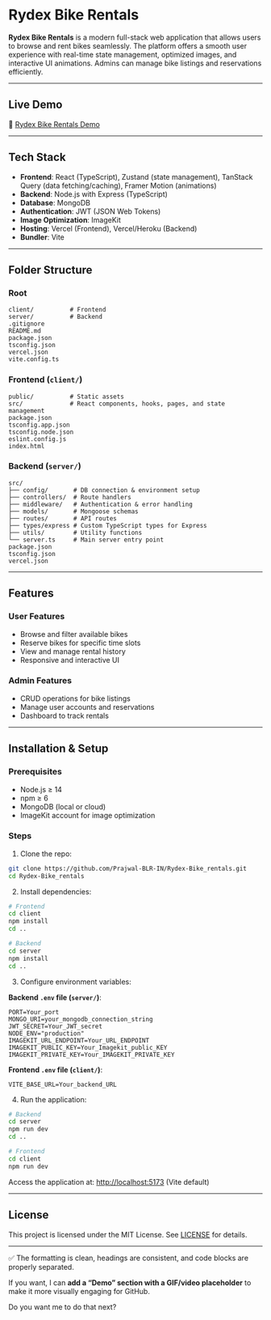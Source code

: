 # Rydex Bike Rentals

**Rydex Bike Rentals** is a modern full-stack web application that allows users to browse and rent bikes seamlessly. The platform offers a smooth user experience with real-time state management, optimized images, and interactive UI animations. Admins can manage bike listings and reservations efficiently.

---

## Live Demo

🔗 [Rydex Bike Rentals Demo](https://rydex-bike-rentals.vercel.app/)

---

## Tech Stack

* **Frontend**: React (TypeScript), Zustand (state management), TanStack Query (data fetching/caching), Framer Motion (animations)
* **Backend**: Node.js with Express (TypeScript)
* **Database**: MongoDB
* **Authentication**: JWT (JSON Web Tokens)
* **Image Optimization**: ImageKit
* **Hosting**: Vercel (Frontend), Vercel/Heroku (Backend)
* **Bundler**: Vite

---

## Folder Structure

### Root

```
client/          # Frontend
server/          # Backend
.gitignore
README.md
package.json
tsconfig.json
vercel.json
vite.config.ts
```

### Frontend (`client/`)

```
public/          # Static assets
src/             # React components, hooks, pages, and state management
package.json
tsconfig.app.json
tsconfig.node.json
eslint.config.js
index.html
```

### Backend (`server/`)

```
src/
├── config/       # DB connection & environment setup
├── controllers/  # Route handlers
├── middleware/   # Authentication & error handling
├── models/       # Mongoose schemas
├── routes/       # API routes
├── types/express # Custom TypeScript types for Express
├── utils/        # Utility functions
└── server.ts     # Main server entry point
package.json
tsconfig.json
vercel.json
```

---

## Features

### User Features

* Browse and filter available bikes
* Reserve bikes for specific time slots
* View and manage rental history
* Responsive and interactive UI

### Admin Features

* CRUD operations for bike listings
* Manage user accounts and reservations
* Dashboard to track rentals

---

## Installation & Setup

### Prerequisites

* Node.js ≥ 14
* npm ≥ 6
* MongoDB (local or cloud)
* ImageKit account for image optimization

### Steps

1. Clone the repo:

```bash
git clone https://github.com/Prajwal-BLR-IN/Rydex-Bike_rentals.git
cd Rydex-Bike_rentals
```

2. Install dependencies:

```bash
# Frontend
cd client
npm install
cd ..

# Backend
cd server
npm install
cd ..
```

3. Configure environment variables:

**Backend `.env` file (`server/`)**:

```
PORT=Your_port
MONGO_URI=your_mongodb_connection_string
JWT_SECRET=Your_JWT_secret
NODE_ENV="production"
IMAGEKIT_URL_ENDPOINT=Your_URL_ENDPOINT
IMAGEKIT_PUBLIC_KEY=Your_Imagekit_public_KEY
IMAGEKIT_PRIVATE_KEY=Your_IMAGEKIT_PRIVATE_KEY
```

**Frontend `.env` file (`client/`)**:

```
VITE_BASE_URL=Your_backend_URL
```

4. Run the application:

```bash
# Backend
cd server
npm run dev
cd ..

# Frontend
cd client
npm run dev
```

Access the application at: [http://localhost:5173](http://localhost:5173) (Vite default)

---

## License

This project is licensed under the MIT License. See [LICENSE](LICENSE) for details.

---

✅ The formatting is clean, headings are consistent, and code blocks are properly separated.

If you want, I can **add a “Demo” section with a GIF/video placeholder** to make it more visually engaging for GitHub.

Do you want me to do that next?
